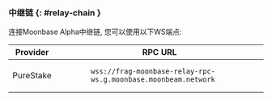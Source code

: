 ### 中继链 {: #relay-chain }

连接Moonbase Alpha中继链, 您可以使用以下WS端点:

| Provider  |                                                 RPC URL                                                  |
|:---------:|:--------------------------------------------------------------------------------------------------------:|
| PureStake | <pre style="padding-right: 2em">```wss://frag-moonbase-relay-rpc-ws.g.moonbase.moonbeam.network```</pre> |